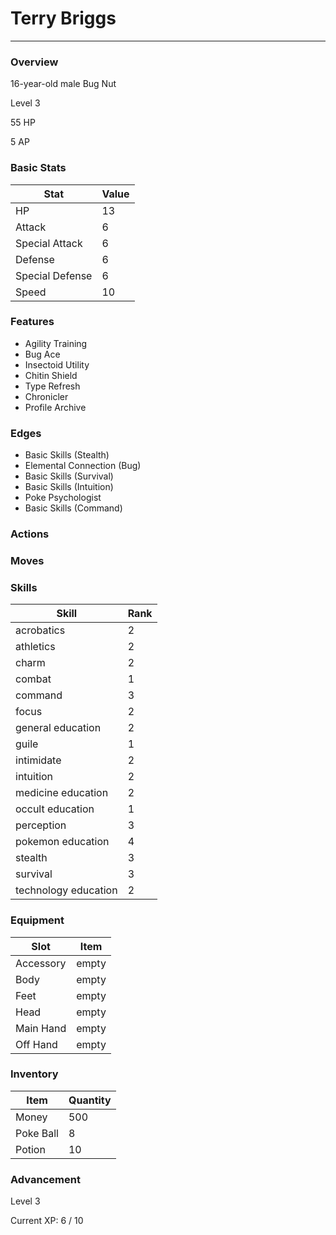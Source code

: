 # Terry Briggs
------------------------------------------------------------------------

### Overview
16-year-old male Bug Nut

Level 3

55 HP

5 AP

### Basic Stats
| Stat              | Value |
| ----------------- | ----- |
| HP                | 13 |
| Attack            | 6 |
| Special Attack    | 6 |
| Defense           | 6 |
| Special Defense   | 6 |
| Speed             | 10 |

### Features
* Agility Training
* Bug Ace
* Insectoid Utility
* Chitin Shield
* Type Refresh
* Chronicler
* Profile Archive

### Edges
* Basic Skills (Stealth)
* Elemental Connection (Bug)
* Basic Skills (Survival)
* Basic Skills (Intuition)
* Poke Psychologist
* Basic Skills (Command)

### Actions

### Moves

### Skills
| Skill         | Rank |
| ------------- | ---- |
| acrobatics | 2 |
| athletics | 2 |
| charm | 2 |
| combat | 1 |
| command | 3 |
| focus | 2 |
| general education | 2 |
| guile | 1 |
| intimidate | 2 |
| intuition | 2 |
| medicine education | 2 |
| occult education | 1 |
| perception | 3 |
| pokemon education | 4 |
| stealth | 3 |
| survival | 3 |
| technology education | 2 |

### Equipment
| Slot          | Item |
| ------------- | ---- |
| Accessory | empty |
| Body | empty |
| Feet | empty |
| Head | empty |
| Main Hand | empty |
| Off Hand | empty |

### Inventory
| Item          | Quantity |
| ------------- | -------- |
| Money | 500 |
| Poke Ball | 8 |
| Potion | 10 |

### Advancement
Level 3

Current XP: 6 / 10